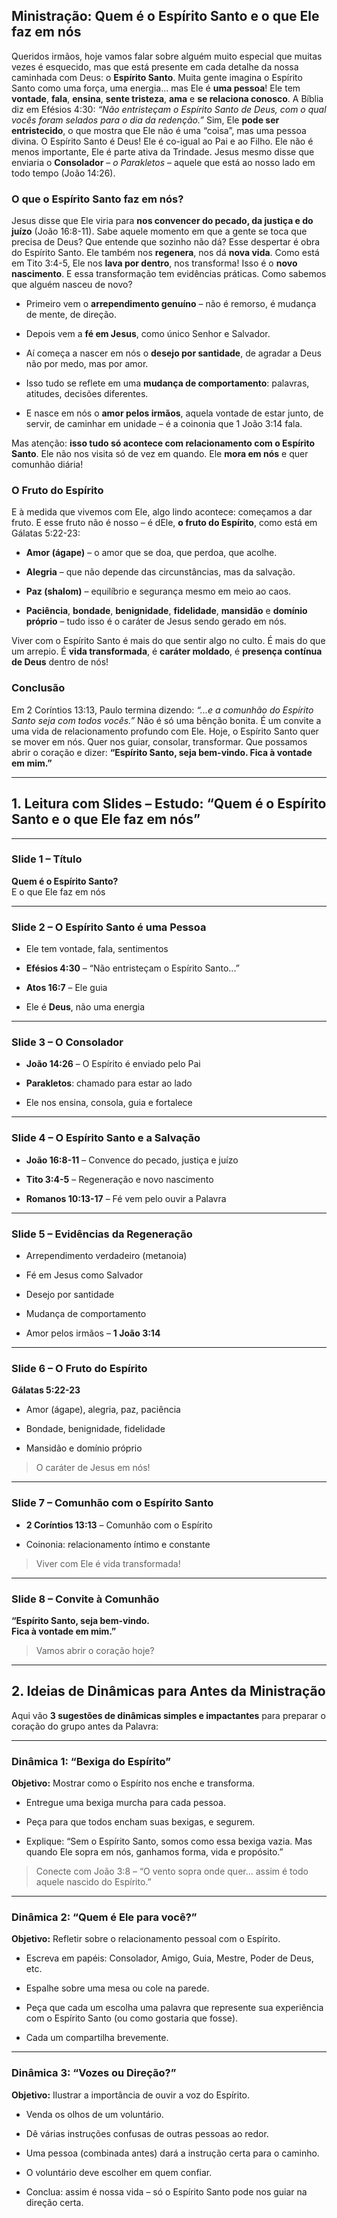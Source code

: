 **Ministração: Quem é o Espírito Santo e o que Ele faz em nós**
---------------------------------------------------------------

Queridos irmãos, hoje vamos falar sobre alguém muito especial que muitas vezes é esquecido, mas que está presente em cada detalhe da nossa caminhada com Deus: o **Espírito Santo**.
Muita gente imagina o Espírito Santo como uma força, uma energia... mas Ele é **uma pessoa**! Ele tem **vontade**, **fala**, **ensina**, **sente tristeza**, **ama** e **se relaciona conosco**. A Bíblia diz em Efésios 4:30: _“Não entristeçam o Espírito Santo de Deus, com o qual vocês foram selados para o dia da redenção.”_
Sim, Ele **pode ser entristecido**, o que mostra que Ele não é uma “coisa”, mas uma pessoa divina. O Espírito Santo é Deus! Ele é co-igual ao Pai e ao Filho. Ele não é menos importante, Ele é parte ativa da Trindade. Jesus mesmo disse que enviaria o **Consolador** – _o Parakletos_ – aquele que está ao nosso lado em todo tempo (João 14:26).

### **O que o Espírito Santo faz em nós?**

Jesus disse que Ele viria para **nos convencer do pecado, da justiça e do juízo** (João 16:8-11). Sabe aquele momento em que a gente se toca que precisa de Deus? Que entende que sozinho não dá? Esse despertar é obra do Espírito Santo.
Ele também nos **regenera**, nos dá **nova vida**. Como está em Tito 3:4-5, Ele nos **lava por dentro**, nos transforma! Isso é o **novo nascimento**.
E essa transformação tem evidências práticas. Como sabemos que alguém nasceu de novo?
*   Primeiro vem o **arrependimento genuíno** – não é remorso, é mudança de mente, de direção.
    
*   Depois vem a **fé em Jesus**, como único Senhor e Salvador.
    
*   Aí começa a nascer em nós o **desejo por santidade**, de agradar a Deus não por medo, mas por amor.
    
*   Isso tudo se reflete em uma **mudança de comportamento**: palavras, atitudes, decisões diferentes.
    
*   E nasce em nós o **amor pelos irmãos**, aquela vontade de estar junto, de servir, de caminhar em unidade – é a coinonia que 1 João 3:14 fala.
    
Mas atenção: **isso tudo só acontece com relacionamento com o Espírito Santo**. Ele não nos visita só de vez em quando. Ele **mora em nós** e quer comunhão diária!

### **O Fruto do Espírito**

E à medida que vivemos com Ele, algo lindo acontece: começamos a dar fruto. E esse fruto não é nosso – é dEle, **o fruto do Espírito**, como está em Gálatas 5:22-23:
*   **Amor (ágape)** – o amor que se doa, que perdoa, que acolhe.
    
*   **Alegria** – que não depende das circunstâncias, mas da salvação.
    
*   **Paz (shalom)** – equilíbrio e segurança mesmo em meio ao caos.
    
*   **Paciência**, **bondade**, **benignidade**, **fidelidade**, **mansidão** e **domínio próprio** – tudo isso é o caráter de Jesus sendo gerado em nós.
    
Viver com o Espírito Santo é mais do que sentir algo no culto. É mais do que um arrepio. É **vida transformada**, é **caráter moldado**, é **presença contínua de Deus** dentro de nós!

### **Conclusão**

Em 2 Coríntios 13:13, Paulo termina dizendo: _“...e a comunhão do Espírito Santo seja com todos vocês.”_ Não é só uma bênção bonita. É um convite a uma vida de relacionamento profundo com Ele.
Hoje, o Espírito Santo quer se mover em nós. Quer nos guiar, consolar, transformar. Que possamos abrir o coração e dizer: **“Espírito Santo, seja bem-vindo. Fica à vontade em mim.”**

------

**1. Leitura com Slides – Estudo: “Quem é o Espírito Santo e o que Ele faz em nós”**
------------------------------------------------------------------------------------

* * *

### **Slide 1 – Título**

**Quem é o Espírito Santo?**  
E o que Ele faz em nós

* * *

### **Slide 2 – O Espírito Santo é uma Pessoa**

*   Ele tem vontade, fala, sentimentos
    
*   **Efésios 4:30** – “Não entristeçam o Espírito Santo...”
    
*   **Atos 16:7** – Ele guia
    
*   Ele é **Deus**, não uma energia
    

* * *

### **Slide 3 – O Consolador**

*   **João 14:26** – O Espírito é enviado pelo Pai
    
*   **Parakletos**: chamado para estar ao lado
    
*   Ele nos ensina, consola, guia e fortalece
    

* * *

### **Slide 4 – O Espírito Santo e a Salvação**

*   **João 16:8-11** – Convence do pecado, justiça e juízo
    
*   **Tito 3:4-5** – Regeneração e novo nascimento
    
*   **Romanos 10:13-17** – Fé vem pelo ouvir a Palavra
    

* * *

### **Slide 5 – Evidências da Regeneração**

*   Arrependimento verdadeiro (metanoia)
    
*   Fé em Jesus como Salvador
    
*   Desejo por santidade
    
*   Mudança de comportamento
    
*   Amor pelos irmãos – **1 João 3:14**
    

* * *

### **Slide 6 – O Fruto do Espírito**

**Gálatas 5:22-23**
*   Amor (ágape), alegria, paz, paciência
    
*   Bondade, benignidade, fidelidade
    
*   Mansidão e domínio próprio
    

> O caráter de Jesus em nós!

* * *

### **Slide 7 – Comunhão com o Espírito Santo**

*   **2 Coríntios 13:13** – Comunhão com o Espírito
    
*   Coinonia: relacionamento íntimo e constante
    

> Viver com Ele é vida transformada!

* * *

### **Slide 8 – Convite à Comunhão**

**“Espírito Santo, seja bem-vindo.**  
**Fica à vontade em mim.”**

> Vamos abrir o coração hoje?

------

**2. Ideias de Dinâmicas para Antes da Ministração**
----------------------------------------------------

Aqui vão **3 sugestões de dinâmicas simples e impactantes** para preparar o coração do grupo antes da Palavra:

* * *

### **Dinâmica 1: “Bexiga do Espírito”**

**Objetivo:** Mostrar como o Espírito nos enche e transforma.
*   Entregue uma bexiga murcha para cada pessoa.
    
*   Peça para que todos encham suas bexigas, e segurem.
    
*   Explique: “Sem o Espírito Santo, somos como essa bexiga vazia. Mas quando Ele sopra em nós, ganhamos forma, vida e propósito.”
    

> Conecte com João 3:8 – “O vento sopra onde quer... assim é todo aquele nascido do Espírito.”

* * *

### **Dinâmica 2: “Quem é Ele para você?”**

**Objetivo:** Refletir sobre o relacionamento pessoal com o Espírito.
*   Escreva em papéis: Consolador, Amigo, Guia, Mestre, Poder de Deus, etc.
    
*   Espalhe sobre uma mesa ou cole na parede.
    
*   Peça que cada um escolha uma palavra que represente sua experiência com o Espírito Santo (ou como gostaria que fosse).
    
*   Cada um compartilha brevemente.
    

* * *

### **Dinâmica 3: “Vozes ou Direção?”**

**Objetivo:** Ilustrar a importância de ouvir a voz do Espírito.
*   Venda os olhos de um voluntário.
    
*   Dê várias instruções confusas de outras pessoas ao redor.
    
*   Uma pessoa (combinada antes) dará a instrução certa para o caminho.
    
*   O voluntário deve escolher em quem confiar.
    
*   Conclua: assim é nossa vida – só o Espírito Santo pode nos guiar na direção certa.
